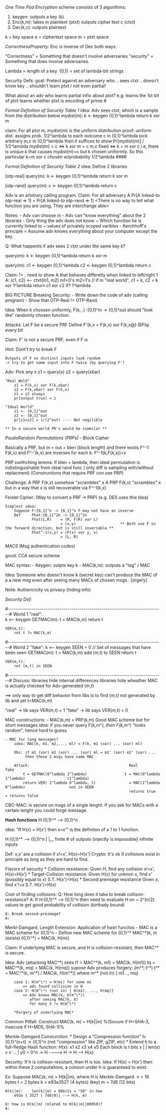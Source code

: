 *One Time Pad*
_Encryption_ scheme consists of 3 algorithms:
1. keygen: outputs a key (k)
2. Enc(k,m): takes in plaintext (ptxt) outputs cipher text c (ctxt)
3. Dec(k,c): outputs plaintext 

k = key space
e = ciphertext space
m = ptxt space

_CorrectnessProperty:_ Enc is inverse of Dec both ways. 

"Correctness" = Something that doesn't involve adversaries
"security" = Something that does involve adversaries.

Lambda = length of a key. 
{0,1} = set of lambda-bit strings


Security Defs:
goal: Pretect against an adversary who
    .. sees ctxt
    .. doesn't know key
    .. shouldn't learn ptxt / not even partial!

What about an adv who learns partial infio about ptxt?
    e.g: learns the 1st bit of ptxt
         learns whether ptxt is encoding of prime #

*Formal Definition of Security Table 1*
idea: Adv sees ctxt, which is a sample from the distribution below
    mydist(m):
        k <- keygen {0,1}^lambda
        return k xor m

claim: For all ptxt m, mydist(m) is the uniform distribution
proof: uniform dist. assigns prob. 1/2^lambda to each outcome c in {0,1}^lambda
    pick arbitrary m,c in {0,1}^lambda then it suffices to show Pr[mydist(m)] / 1/2^lambda
    mydist(m) = c <=> k xor m = c           m,c fixed
                  <=> k = m xor c
        i.e, there is unique k that causes mydist(m)=c but k chosen uniformly. So this particular k=m xor c chosen w/probability 1/2^lambda
                                                                ####

*Formal Definition of Security Table 2*
idea: Define 2 libraries

[otp-real]    query(m):
                k <- keygen {0,1}^lambda
                return k xor m


[otp-rand]    query(m):
                c <- keygen {0,1}^lambda
                return c

Adv is an arbitrary calling program. 
Claim: For all adversary A
    Pr[A linked-to otp-real => 1] = Pr[A linked-to otp-rand => 1]
    <There is no way to tell what function you are using, They are interchange able>

Notes:
    - Adv can choose m
    - Adv can "know everything" about the 2 libraries
    - Only thing the adv does not know
        ~ Which function he is currently linked to
        ~ values of privately scoped varibles
    - Kerchhoff's principle = Assume adv knows everything about your computer except the key.

Q: What happents if adv sees 2 ctxt under the same key k?

query(m):
    k <- keygen {0,1}^lambda
    return k xor m

query(m):
    c1 <- keygen {0,1}^lambda
    c2 <- keygen {0,1}^lambda
    return c

Claim: != , need to show A that behaves differetly when linked to left/right 1
    A:  (c1, c2) <-- ctxt(m1, m2)   m1=0's m2=1's
        // if in "real world", c1 = k, c2 = k xor 1^lambda
        return c1 xor c2 if? 1^lambda

BIG PICTURE Breaking Security:
    - Write down the code of adv (calling program)
    - Show that OTP-Real != OTP-Rand.


Idea: When k chossen uniformly, F(k, .) :{0,1}^in -> {0,1}^out should "look like" randomly chosen function.

Attacks:
    Let F be a secure PRF
    Define F'(k,x = F(k,x) xor F(k,x@) @Flip every bit

Claim: F' is not a secure PRF, even if F is

Hint: Dont't try to break F

    Outputs of F on distinct inputs look random
    -> try to get same input into F twice (by querying F')

Adv: 
    Pick any x
    z1 = query(x)
    z2 = query(xbar)

    "Real Wold"
        z1 = F(k,x) xor F(k,xbar)
        z2 = F(k,xbar) xor F(k,x)
        z1 = z2 always
        pr[output true] = 1

    "Ideal World"
        z1 <- {0,1}^out
        z2 <- {0,1}^out
        pr[z1=z2] = 1/(2^out) ---- Not negilible

    ** In a secure world PR's would be simmilar **

*PsudoRandom Pormutations (PRPs)* - Block Cipher

Basically a PRF, but 
    in = out = blen (block lenght)
and
    there exists F^-1:                  F(k,x) and F^-'(k,x) are inverses
    for each k: F^-1(k,F(k,x))=x

PRP swithching lemma: 
    If blen = lambda, then ideal permutation is indistinguishable from ideal rand func ( only diff is sampling with/without replacment)
    (Construntions that require PRF con use PRP)

Challenge:
    A PRF F(k,x) somehow "scrambles" x
    A PRP F(k,x) "scrambles" x but in a way that x is still recoverable via F^-1(k,x)

Feistel Cipher: (Way to convert a PRF -> PRP)
    (e.g. DES uses this idea)

    Simplest idea:
        Suppose F:{0,1}^n -> {0,1}^n F may not have an inverse
        Def     Fhat:{0,1}^2n -> {0,1}^2n
                Fhat(L,R)    = (R, F(R) xor L)
                             = (x,y)                    ** Both use F in the forward direction, but is still inversable **
                Fhat^-1(x,y) = (F(x) xor y, x)
                             = (L, R)



_MACS_
(Msg authentication codes)

good: CCA secure scheme

MAC syntax:
    - Keygen: outpts key k
    - MAC(k,m): outputs a "tag" / MAC

Idea:
    Someone who doesn't know k (secret key) can't produce the MAC of a a new msg even after seeing many MACs of chosen msgs.. [orgery]

Note: Authencicity vs privacy (hiding info) 

_Security Def_:

#------------------------------------------------------------------------------#
World 1 "real":    
    k <-- keygen
    GETMAC(m):
        t = MAC(k,m)
        return t

    VER(m,t):
        ret t ?= MAC(k,m) 
#------------------------------------------------------------------------------#
World 2 "fake":
    k <-- keygen
    SEEN = 0 // Set of messages that have been seen
    GETMAC(m):
        t = MAC(k,m)
        add (m,t) to SEEN
        return t

    VER(m,t):
        ret (m,t) in SEEN 
#------------------------------------------------------------------------------#
Discuss:
   libraries hide internal differences
   libraries hide wheather MAC is actually checked for Adv-generated (m,t)

   ==> only way to get diff behavior from libs is to find (m,t) not generated by lib and yet t=MAC(k,m)
   
   "real" -> lib says VER(m,t) = 1
   "fake" -> lib says VER(m,t) = 0

MAC constructions:
    - MAC(k,m) = PRF(k,m)   Good MAC scheme but for short messages
        idea: if you never query F(k,m^*), then F(k,m^*) "looks random", hence hard to guess

    - MAC for long messages?
        idea: MAC(k, m1, m2,..., ml) = F(k, m1 (xor) ... (xor) ml)

        Obs: if m1 (xor) m2 (xor) ... (xor) ml = m1' (xor) m2' (xor) ...
             then these 2 msgs have same MAC

        Attack:                                             Real                                        fake
            t = GETMAC(0^lambda 1^lambda)                 t = MAC(0^lambda 1^lambda)                   (1^lambda)
            return VER( 1^lambda 0^lambda, t)               = MAC(1^lambda 0^lambda)                    not in SEEN
                                                            returns true                                = returns false

CBC-MAC:
    is secure on msgs of a single lenght.
    If you ask for MACs with a certain lenght you could forge message.

**Hash functions**
H:{0,1}^\* --> {0,1}^n

idea: "If H(x) = H(x') then x=x'" is the definiton of a 1 to 1 function.

H:{0,1}^\* --> {0,1}^n
   |             |\_\_ finite # of outputs    {injectly is impossible}
infinite inputs

Def: x,x' are a collision if x!=x', H(x)=H(x')
Crypto: It's ok if collisions exist in principle as long as they are hard to find. 

Flavors of security
    * Collision resistance: Given H, find any collision x!=x', H(x)=H(x')
    * Target-Collision resistance:
        Given H(x) for unknon x, find x' (possibly equal to x) S.T. H(x')=H(x)
    * Second preimage resistance
        Given x, find x'!=x S.T. H(x')=H(x)

Cost of finding collisions:
    Q: How long does it take to break collison-resistance?
    A: If H:{0,1}^\* --> {0,1}^n then need to evaluate H on ~ 2^(n/2) values te get good probability of collision (birthady bound)

    Q: Break second-preimage?
    A:

Merkl-Damgard, Length Extension:
    Application of hash funcitos
    - MAC is a MAC scheme for {0,1}^n
    - Define new MAC scheme for {0,1}^\*
        MAC^\*(k, m (exists) {0,1}^\*) = MAC(k, H(m))

Claim: if underlying MAC is secure, and H is collision-resistant, then MAC^\* is secure.

Idea: Adv (attacknig MAC^\*) sees 
        t1 = MAC^\*(k, m1) = MAC(k, H(m1))
        tq = MAC^\*(k, mq) = MAC(k, H(mq))
    supose Adv produces forgery: (m^\*, t^\*)
        t^\* = MAC^\*(k, m^\*) / MAC(k, H(m^\*))
            where m^\* (not in) { m1 .., mq}

        case 1: H(m^\*) = H(mi) for some mi 
            => adv found collision in H
        case 2: H(m^\*) (not in) { H(m1), ..., H(mq)}
            => Adv knows MAC(k, H(m^\*))
               after seeing MAC(k, X)
               for many X != H(m^\*)

        *Forgery of underlying MAC*

Common Pitfall:
    Construct MAC(k, m) = H(k||m)
     %(Socure if H=SHA-3, insecure if H=MD5, SHA-1)%

Merkle-Damgard Consturction:
    * Design a "Compression function" h: {0,1}^(n+t) -> {0,1}^n (not "compression" like ZIP, gZIP, etc)
    * Extend h to a full-fledge Hash function: 
        H(x): 
                x1      x2      x3      x4      x5      Each block is t bits
            x   |       |                           len(x)
                v       v   ...                      |
    y0 = 0^n -> H ----> H                         -> H -->  H(x)

Security: If h is collison-resistant, then H is too. 
    Idea: If H(x) = H(x') then within these 2 computaitons, a colision under h is guaranteed to exist. 

Ex: Suppose MAC(k, m) = H(k||m), where H is Merkle-Damgard.
    n = 16 bytes
    t = 2  bytes
    k = e93a3527 (4 bytes)    (key)
    m = 7d6 (12 bits)

    H(k||m):    len(k||m) = 88bits = "58" in hex
        e93a | 3527 | 7d6(0)| --> H(k, m)

    Q: how is H(k||m) related to H(k||m||00058)?
    A: 
